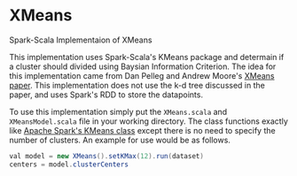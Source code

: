 # XMeans
Spark-Scala Implementaion of XMeans

This implementation uses Spark-Scala's KMeans package and determain if a cluster should divided using Baysian Information Criterion. The idea for this implementation came from Dan Pelleg and Andrew Moore's [XMeans paper](https://www.cs.cmu.edu/~dpelleg/download/xmeans.pdf). This implementation does not use the k-d tree discussed in the paper, and uses Spark's RDD to store the datapoints. 

To use this implementation simply put the `XMeans.scala` and `XMeansModel.scala` file in your working directory. The class functions exactly like [Apache Spark's KMeans class](https://spark.apache.org/docs/latest/ml-clustering.html) except there is no need to specify the number of clusters. An example for use would be as follows. 

```Java
val model = new XMeans().setKMax(12).run(dataset)
centers = model.clusterCenters
```
